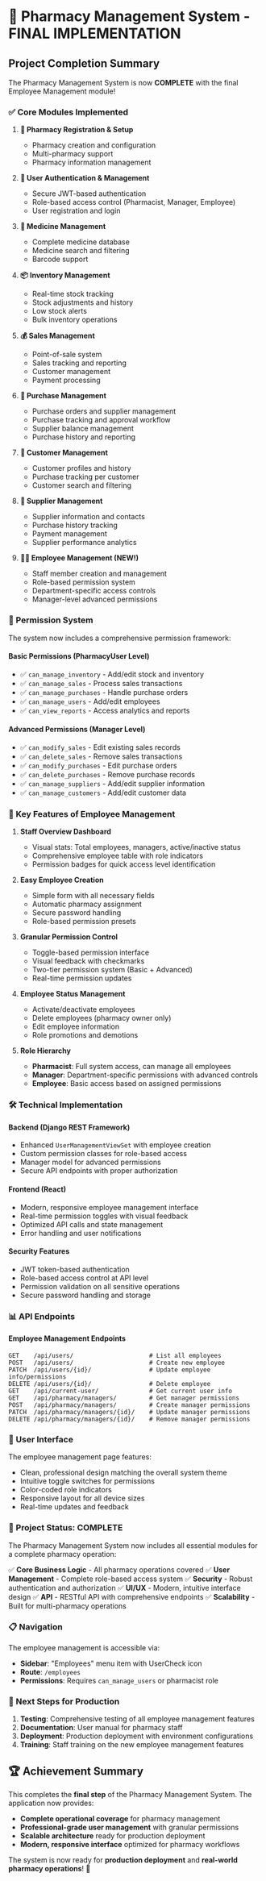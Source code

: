 # 🎉 Pharmacy Management System - FINAL IMPLEMENTATION

## Project Completion Summary

The Pharmacy Management System is now **COMPLETE** with the final Employee Management module! 

### ✅ Core Modules Implemented

1. **🏪 Pharmacy Registration & Setup**
   - Pharmacy creation and configuration
   - Multi-pharmacy support
   - Pharmacy information management

2. **👥 User Authentication & Management**
   - Secure JWT-based authentication
   - Role-based access control (Pharmacist, Manager, Employee)
   - User registration and login

3. **💊 Medicine Management**
   - Complete medicine database
   - Medicine search and filtering
   - Barcode support

4. **📦 Inventory Management** 
   - Real-time stock tracking
   - Stock adjustments and history
   - Low stock alerts
   - Bulk inventory operations

5. **💰 Sales Management**
   - Point-of-sale system
   - Sales tracking and reporting
   - Customer management
   - Payment processing

6. **🛒 Purchase Management**
   - Purchase orders and supplier management
   - Purchase tracking and approval workflow
   - Supplier balance management
   - Purchase history and reporting

7. **👤 Customer Management**
   - Customer profiles and history
   - Purchase tracking per customer
   - Customer search and filtering

8. **🏢 Supplier Management**
   - Supplier information and contacts
   - Purchase history tracking
   - Payment management
   - Supplier performance analytics

9. **👨‍💼 Employee Management (NEW!)**
   - Staff member creation and management
   - Role-based permission system
   - Department-specific access controls
   - Manager-level advanced permissions

### 🔐 Permission System

The system now includes a comprehensive permission framework:

#### Basic Permissions (PharmacyUser Level)
- ✅ `can_manage_inventory` - Add/edit stock and inventory
- ✅ `can_manage_sales` - Process sales transactions
- ✅ `can_manage_purchases` - Handle purchase orders
- ✅ `can_manage_users` - Add/edit employees
- ✅ `can_view_reports` - Access analytics and reports

#### Advanced Permissions (Manager Level)
- ✅ `can_modify_sales` - Edit existing sales records
- ✅ `can_delete_sales` - Remove sales transactions
- ✅ `can_modify_purchases` - Edit purchase orders
- ✅ `can_delete_purchases` - Remove purchase records
- ✅ `can_manage_suppliers` - Add/edit supplier information
- ✅ `can_manage_customers` - Add/edit customer data

### 🎯 Key Features of Employee Management

1. **Staff Overview Dashboard**
   - Visual stats: Total employees, managers, active/inactive status
   - Comprehensive employee table with role indicators
   - Permission badges for quick access level identification

2. **Easy Employee Creation**
   - Simple form with all necessary fields
   - Automatic pharmacy assignment
   - Secure password handling
   - Role-based permission presets

3. **Granular Permission Control**
   - Toggle-based permission interface
   - Visual feedback with checkmarks
   - Two-tier permission system (Basic + Advanced)
   - Real-time permission updates

4. **Employee Status Management**
   - Activate/deactivate employees
   - Delete employees (pharmacy owner only)
   - Edit employee information
   - Role promotions and demotions

5. **Role Hierarchy**
   - **Pharmacist**: Full system access, can manage all employees
   - **Manager**: Department-specific permissions with advanced controls
   - **Employee**: Basic access based on assigned permissions

### 🛠️ Technical Implementation

#### Backend (Django REST Framework)
- Enhanced `UserManagementViewSet` with employee creation
- Custom permission classes for role-based access
- Manager model for advanced permissions
- Secure API endpoints with proper authorization

#### Frontend (React)
- Modern, responsive employee management interface
- Real-time permission toggles with visual feedback
- Optimized API calls and state management
- Error handling and user notifications

#### Security Features
- JWT token-based authentication
- Role-based access control at API level
- Permission validation on all sensitive operations
- Secure password handling and storage

### 📊 API Endpoints

#### Employee Management Endpoints
```
GET    /api/users/                     # List all employees
POST   /api/users/                     # Create new employee
PATCH  /api/users/{id}/                # Update employee info/permissions
DELETE /api/users/{id}/                # Delete employee
GET    /api/current-user/              # Get current user info
GET    /api/pharmacy/managers/         # Get manager permissions
POST   /api/pharmacy/managers/         # Create manager permissions
PATCH  /api/pharmacy/managers/{id}/    # Update manager permissions
DELETE /api/pharmacy/managers/{id}/    # Remove manager permissions
```

### 🎨 User Interface

The employee management page features:
- Clean, professional design matching the overall system theme
- Intuitive toggle switches for permissions
- Color-coded role indicators
- Responsive layout for all device sizes
- Real-time updates and feedback

### 🚀 Project Status: COMPLETE

The Pharmacy Management System now includes all essential modules for a complete pharmacy operation:

✅ **Core Business Logic** - All pharmacy operations covered
✅ **User Management** - Complete role-based access system
✅ **Security** - Robust authentication and authorization
✅ **UI/UX** - Modern, intuitive interface design
✅ **API** - RESTful API with comprehensive endpoints
✅ **Scalability** - Built for multi-pharmacy operations

### 📋 Navigation

The employee management is accessible via:
- **Sidebar**: "Employees" menu item with UserCheck icon
- **Route**: `/employees`
- **Permissions**: Requires `can_manage_users` or pharmacist role

### 🎯 Next Steps for Production

1. **Testing**: Comprehensive testing of all employee management features
2. **Documentation**: User manual for pharmacy staff
3. **Deployment**: Production deployment with environment configurations
4. **Training**: Staff training on the new employee management features

## 🏆 Achievement Summary

This completes the **final step** of the Pharmacy Management System. The application now provides:

- **Complete operational coverage** for pharmacy management
- **Professional-grade user management** with granular permissions
- **Scalable architecture** ready for production deployment
- **Modern, responsive interface** optimized for pharmacy workflows

The system is now ready for **production deployment** and **real-world pharmacy operations**! 🎉
